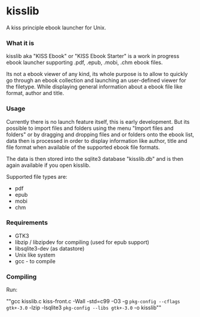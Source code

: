 # kisslib
A kiss principle ebook launcher for Unix.

### What it is
kisslib aka "KISS Ebook" or "KISS Ebook Starter" is a work in progress ebook launcher supporting .pdf, .epub, .mobi, .chm ebook files.

Its not a ebook viewer of any kind, its whole purpose is to allow to quickly go through an ebook collection and launching an user-defined viewer for the filetype. While displaying general information about a ebook file like format, author and title.

### Usage
Currently there is no launch feature itself, this is early development. But its possible to import files and folders using the menu "Import files and folders" or by dragging and dropping files and or folders onto the ebook list, data then is processed in order to display information like author, title and file format when available of the supported ebook file formats.

The data is then stored into the sqlite3 database "kisslib.db" and is then again available if you open kisslib.

Supported file types are:
* pdf
* epub
* mobi
* chm

### Requirements
* GTK3
* libzip / libzipdev for compiling (used for epub support)
* libsqlite3-dev (as datastore)
* Unix like system
* gcc - to compile

### Compiling
Run:

""gcc kisslib.c kiss-front.c -Wall -std=c99 -O3 -g `pkg-config --cflags gtk+-3.0` -lzip -lsqlite3 `pkg-config --libs gtk+-3.0` -o kisslib""
